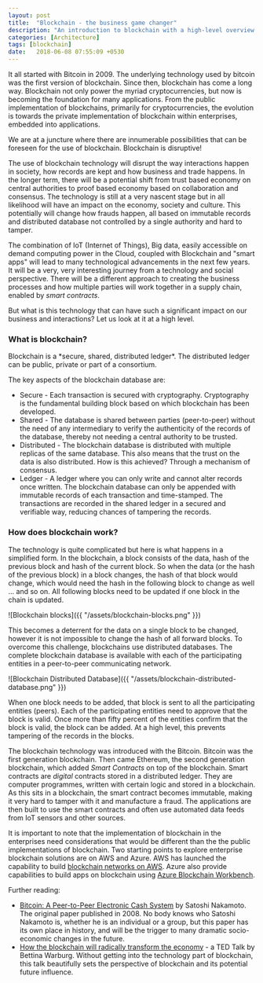 ```yaml
---
layout: post
title:  "Blockchain - the business game changer"
description: "An introduction to blockchain with a high-level overview of how blockchain technology operates, and the implications of a secure, distributed ledger system." 
categories: [Architecture]
tags: [blockchain]
date:   2018-06-08 07:55:09 +0530
---
```

It all started with Bitcoin in 2009. The underlying technology used by bitcoin was the first version of blockchain. Since then, blockchain has come a long way. Blockchain not only power the myriad cryptocurrencies, but now is becoming the foundation for many applications. From the public implementation of blockchains, primarily for cryptocurrencies, the evolution is towards the private implementation of blockchain within enterprises, embedded into applications.

We are at a juncture where there are innumerable possibilities that can be foreseen for the use of blockchain. Blockchain is disruptive!

The use of blockchain technology will disrupt the way interactions happen in society, how records are kept and how business and trade happens. In the longer term, there will be a potential shift from trust based economy on central authorities to proof based economy based on collaboration and consensus. The technology is still at a very nascent stage but in all likelihood will have an impact on the economy, society and culture. This potentially will change how frauds happen, all based on immutable records and distributed database not controlled by a single authority and hard to tamper.

The combination of IoT (Internet of Things), Big data, easily accessible on demand computing power in the Cloud, coupled with Blockchain and "smart apps" will lead to many technological advancements in the next few years. It will be a very, very interesting journey from a technology and social perspective. There will be a different approach to creating the business processes and how multiple parties will work together in a supply chain, enabled by *smart contracts*.

But what is this technology that can have such a significant impact on our business and interactions? Let us look at it at a high level.

<h3>What is blockchain?</h3>
Blockchain is a *secure, shared, distributed ledger*. The distributed ledger can be public, private or part of a consortium.

The key aspects of the blockchain database are:
* Secure - Each transaction is secured with cryptography. Cryptography is the fundamental building block based on which blockchain has been developed.
* Shared - The database is shared between parties (peer-to-peer) without the need of any intermediary to verify the authenticity of the records of the database, thereby not needing a central authority to be trusted.
* Distributed - The blockchain database is distributed with multiple replicas of the same database. This also means that the trust on the data is also distributed. How is this achieved? Through a mechanism of consensus.
* Ledger - A ledger where you can only write and cannot alter records once written. The blockchain database can only be appended with immutable records of each transaction and time-stamped. The transactions are recorded in the shared ledger in a secured and verifiable way, reducing chances of tampering the records.

<h3>How does blockchain work?</h3>
The technology is quite complicated but here is what happens in a simplified form. In the blockchain, a block consists of the data, hash of the previous block and hash of the current block. So when the data (or the hash of the previous block) in a block changes, the hash of that block would change, which would need the hash in the following block to change as well ... and so on. All following blocks need to be updated if one block in the chain is updated.

![Blockchain blocks]({{ "/assets/blockchain-blocks.png" }})

This becomes a deterrent for the data on a single block to be changed, however it is not impossible to change the hash of all forward blocks. To overcome this challenge, blockchains use distributed databases. The complete blockchain database is available with each of the participating entities in a peer-to-peer communicating network.

![Blockchain Distributed Database]({{ "/assets/blockchain-distributed-database.png" }})

When one block needs to be added, that block is sent to all the participating entities (peers). Each of the participating entities need to approve that the block is valid. Once more than fifty percent of the entities confirm that the block is valid, the block can be added. At a high level, this prevents tampering of the records in the blocks.

The blockchain technology was introduced with the Bitcoin. Bitcoin was the first generation blockchain. Then came Ethereum, the second generation blockchain, which added *Smart Contracts* on top of the blockchain. Smart contracts are *digital* contracts stored in a distributed ledger. They are computer programmes, written with certain logic and stored in a blockchain. As this sits in a blockchain, the smart contract becomes immutable, making it very hard to tamper with it and manufacture a fraud. The applications are then built to use the smart contracts and often use automated data feeds from IoT sensors and other sources.

It is important to note that the implementation of blockchain in the enterprises need considerations that would be different than the the public implementations of blockchain. Two starting points to explore enterprise blockchain solutions are on AWS and Azure. AWS has launched the capability to build [blockchain networks on AWS](https://aws.amazon.com/blockchain/). Azure also provide capabilities to build apps on blockchain using [Azure Blockchain Workbench](https://azure.microsoft.com/en-in/solutions/blockchain/).

Further reading:
* [Bitcoin: A Peer-to-Peer Electronic Cash System](https://bitcoin.org/bitcoin.pdf) by Satoshi Nakamoto. The original paper published in 2008. No body knows who Satoshi Nakamoto is, whether he is an individual or a group, but this paper has its own place in history, and will be the trigger to many dramatic socio-economic changes in the future.
* [How the blockchain will radically transform the economy](https://www.youtube.com/watch?v=RplnSVTzvnU) - a TED Talk by Bettina Warburg. Without getting into the technology part of blockchain, this talk beautifully sets the perspective of blockchain and its potential future influence.